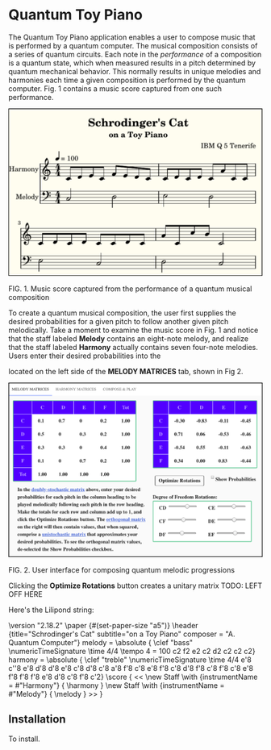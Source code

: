 # Quantum Toy Piano

The Quantum Toy Piano application enables a user to compose music that is performed by a quantum computer. The musical composition consists of a series of quantum circuits. Each note in the *performance* of a composition is a quantum state, which when measured results in a pitch determined by quantum mechanical behavior. This normally results in unique melodies and harmonies each time a given composition is performed by the quantum computer. Fig. 1 contains a music score captured from one such performance.

![third-species-performance-ibmq](docimages/third-species-performance-ibmq.png)

FIG. 1. Music score captured from the performance of a quantum musical composition

To create a quantum musical composition, the user first supplies the desired probabilities for a given pitch to follow another given pitch melodically. Take a moment to examine the music score in Fig. 1 and notice that the staff labeled **Melody** contains an eight-note melody, and realize that the staff labeled **Harmony** actually contains seven four-note melodies.  Users enter their desired probabilities into the

[doubly-stochastic matrix]: https://en.wikipedia.org/wiki/Doubly_stochastic_matrix

 located on the left side of the **MELODY MATRICES** tab, shown in Fig 2. 

![melody-tab-orthogonal-matrix](docimages/melody-tab-orthogonal-matrix.png)

FIG. 2. User interface for composing quantum melodic progressions

Clicking the **Optimize Rotations** button creates a unitary matrix TODO: LEFT OFF HERE

Here's the Lilipond string: 

\version "2.18.2" \paper {#(set-paper-size "a5")} \header {title="Schrodinger's Cat" subtitle="on a Toy Piano" composer = "A. Quantum Computer"}  melody = \absolute { \clef "bass" \numericTimeSignature \time 4/4 \tempo 4 = 100 c2 f2 e2 c2 d2 c2 c2 c2} harmony = \absolute { \clef "treble" \numericTimeSignature \time 4/4  e'8 c''8 e'8 d'8 d'8 e'8 c'8 d'8 c'8 a'8 f'8 c'8 e'8 f'8 c'8 d'8 f'8 c'8 f'8 c'8 e'8 f'8 f'8 f'8 e'8 d'8 c'8 f'8 c'2} \score { << \new Staff \with {instrumentName = #"Harmony"}  { \harmony } \new Staff \with {instrumentName = #"Melody"}  { \melody } >> }



## Installation

To install.

